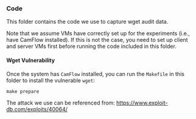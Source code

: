 ### Code
This folder contains the code we use to capture wget audit data.

Note that we assume VMs have correctly set up for the experiments (i.e., have CamFlow installed).
If this is not the case, you need to set up client and server VMs first before running the code included in this folder.

#### Wget Vulnerability

Once the system has `CamFlow` installed, you can run the `Makefile` in this folder to install the vulnerable `wget`:
```
make prepare
```

The attack we use can be referenced from: https://www.exploit-db.com/exploits/40064/